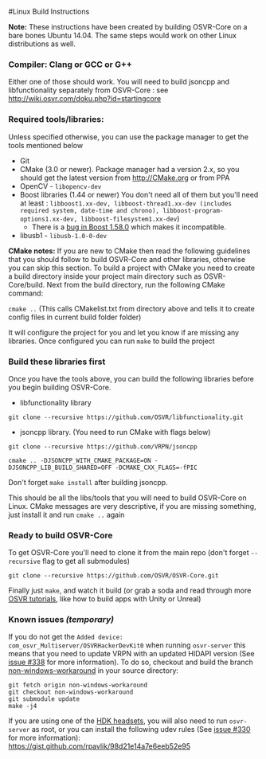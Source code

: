 #Linux Build Instructions

**Note:** These instructions have been created by building OSVR-Core on a bare bones Ubuntu 14.04. The same steps would work on other Linux distributions as well.

### Compiler: Clang or GCC or G++
Either one of those should work. You will need to build jsoncpp and libfunctionality separately from OSVR-Core : see <http://wiki.osvr.com/doku.php?id=startingcore>

### Required tools/libraries:
Unless specified otherwise, you can use the package manager to get the tools mentioned below

- Git
- CMake (3.0 or newer). Package manager had a version 2.x, so you should get the latest version from <http://CMake.org> or from PPA
- OpenCV - `libopencv-dev`
- Boost libraries (1.44 or newer) You don't need all of them but you'll need at least : `libboost1.xx-dev, libboost-thread1.xx-dev (includes required system, date-time and chrono), libboost-program-options1.xx-dev, libboost-filesystem1.xx-dev`) 
	- There is a [bug in Boost 1.58.0](http://lists.boost.org/Archives/boost/2015/05/221933.php) which makes it incompatible. 
- libusb1 - `libusb-1.0-0-dev`

**CMake notes:** If you are new to CMake then read the following guidelines that you should follow to build OSVR-Core and other libraries, otherwise you can skip this section. To build a project with CMake you need to create a build directory inside your project main directory such as OSVR-Core/build. Next from the build directory, run the following CMake command:

`cmake ..` (This calls CMakelist.txt from directory above and tells it to create config files in current build folder folder)

It will configure the project for you and let you know if are missing any libraries. Once configured you can run `make` to build the project

### Build these libraries first

Once you have the tools above, you can build the following libraries before you begin building OSVR-Core.

- libfunctionality library

`git clone --recursive https://github.com/OSVR/libfunctionality.git`

- jsoncpp library. (You need to run CMake with flags below)  

`git clone --recursive https://github.com/VRPN/jsoncpp`

`cmake .. -DJSONCPP_WITH_CMAKE_PACKAGE=ON -DJSONCPP_LIB_BUILD_SHARED=OFF -DCMAKE_CXX_FLAGS=-fPIC`  

Don't forget `make install` after building jsoncpp.

This should be all the libs/tools that you will need to build OSVR-Core on Linux. CMake messages are very descriptive, if you are missing something, just install it and run `cmake ..` again

### Ready to build OSVR-Core

To get OSVR-Core you'll need to clone it from the main repo (don't forget `--recursive` flag to get all submodules)

`git clone --recursive https://github.com/OSVR/OSVR-Core.git`

Finally just `make`, and watch it build (or grab a soda and read through more [OSVR tutorials], like how to build apps with Unity or Unreal)

### Known issues *(temporary)*

If you do not get the `Added device: com_osvr_Multiserver/OSVRHackerDevKit0` when running `osvr-server` this means that you need to update VRPN with an updated HIDAPI version (See [issue #338] for more information). To do so, checkout and build the branch [non-windows-workaround] in your source directory:
```
git fetch origin non-windows-workaround
git checkout non-windows-workaround
git submodule update
make -j4
```
If you are using one of the [HDK headsets], you will also need to run `osvr-server` as root, or you can install the following udev rules (See [issue #330] for more information): https://gist.github.com/rpavlik/98d21e14a7e6eeb52e95

[OSVR tutorials]:http://osvr.github.io/build-with/
[issue #338]:https://github.com/OSVR/OSVR-Core/issues/338
[non-windows-workaround]:https://github.com/OSVR/OSVR-Core/tree/non-windows-workaround
[HDK headsets]:http://www.razerzone.com/osvr-hacker-dev-kit
[issue #330]:https://github.com/OSVR/OSVR-Core/issues/330